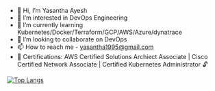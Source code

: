 - 👋 Hi, I’m Yasantha Ayesh
- 👀 I’m interested in DevOps Engineering
- 🌱 I’m currently learning Kubernetes/Docker/Terraform/GCP/AWS/Azure/dynatrace
- 💞️ I’m looking to collaborate on DevOps
- 📫 How to reach me - yasantha1995@gmail.com 
- 📜 Certifications:
      AWS Certified Solutions Archiect Associate | 
      Cisco Certified Network Associate | Certified Kubernetes Administrator
  :unlock:   
<!---
yasa1995/yasa1995 is a ✨ special ✨ repository because its `README.md` (this file) appears on your GitHub profile.
You can click the Preview link to take a look at your changes.
--->

[![Top Langs](https://github-readme-stats.vercel.app/api/top-langs/?username=yasa1995&langs_count=8)](https://github.com/anuraghazra/github-readme-stats)




